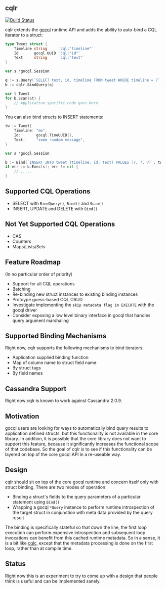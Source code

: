 cqlr
----

[![Build Status](https://travis-ci.org/relops/cqlr.png?branch=master)](https://travis-ci.org/relops/cqlr)

cqlr extends the [gocql][] runtime API and adds the ability to auto-bind a CQL iterator to a struct:

```go
type Tweet struct {
	Timeline string     `cql:"timeline"`
	Id       gocql.UUID `cql:"id"`
	Text     string     `cql:"text"`
}

var s *gocql.Session

q := s.Query(`SELECT text, id, timeline FROM tweet WHERE timeline = ?`, "me")
b := cqlr.BindQuery(q)

var t Tweet
for b.Scan(&t) {
	// Application specific code goes here
}
```

You can also bind structs to INSERT statements:

```go
tw := Tweet{
	Timeline: "me",
	Id:       gocql.TimeUUID(),
	Text:     "some random message",
}

var s *gocql.Session

b := Bind(`INSERT INTO tweet (timeline, id, text) VALUES (?, ?, ?)`, tw)
if err := b.Exec(s); err != nil {
	// .....
}
```

## Supported CQL Operations

* SELECT with `BindQuery()`, `Bind()` and `Scan()`
* INSERT, UPDATE and DELETE with `Bind()`

## Not Yet Supported CQL Operations

* CAS
* Counters
* Maps/Lists/Sets

## Feature Roadmap

(In no particular order of priority)

* Support for all CQL operations
* Batching
* Re-binding new struct instances to existing binding instances
* Protoype guess-based CQL CRUD  
* Investigate implementing the `skip metadata flag in EXECUTE` with the gocql driver
* Consider exposing a low level binary interface in gocql that handles query argument marshaling

## Supported Binding Mechanisms

Right now, cqlr supports the following mechanisms to bind iterators:

* Application supplied binding function
* Map of column name to struct field name
* By struct tags
* By field names

## Cassandra Support

Right now cqlr is known to work against Cassandra 2.0.9.

## Motivation

gocql users are looking for ways to automatically bind query results to application defined structs, but this functionality is not available in the core library. In addition, it is possible that the core library does not want to support this feature, because it significantly increases the functional scope of that codebase. So the goal of cqlr is to see if this functionality can be layered on top of the core gocql API in a re-useable way.

## Design

cqlr should sit on top of the core gocql runtime and concern itself only with struct binding. There are two modes of operation:

* Binding a struct's fields to the query parameters of a particular statement using `Bind()`
* Wrapping a gocql `*Query` instance to perform runtime introspection of the target struct in conjunction with meta data provided by the query result

The binding is specifically stateful so that down the line, the first loop execution can perform expensive introspection and subsequent loop invocations can benefit from this cached runtime metadata. So in a sense, it is a bit like [cqlc][], except that the metadata processing is done on the first loop, rather than at compile time.

## Status

Right now this is an experiment to try to come up with a design that people think is useful and can be implemented sanely.

[gocql]: https://github.com/gocql/gocql
[cqlc]: https://github.com/relops/cqlc
